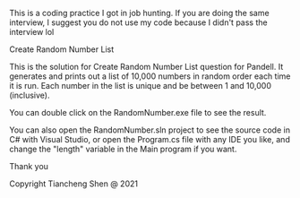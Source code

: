 This is a coding practice I got in job hunting. If you are doing the same interview, I suggest you do not use my code because I didn't pass the interview lol

Create Random Number List

This is the solution for Create Random Number List question for Pandell. 
It generates and prints out a list of 10,000 numbers in random order each time it is run. Each number in the list is unique and be between 1 and 10,000 (inclusive).

You can double click on the RandomNumber.exe file to see the result.

You can also open the RandomNumber.sln project to see the source code in C# with Visual Studio, or open the Program.cs file with any IDE you like, and change the "length" variable in the Main program if you want.

Thank you

Copyright Tiancheng Shen @ 2021

